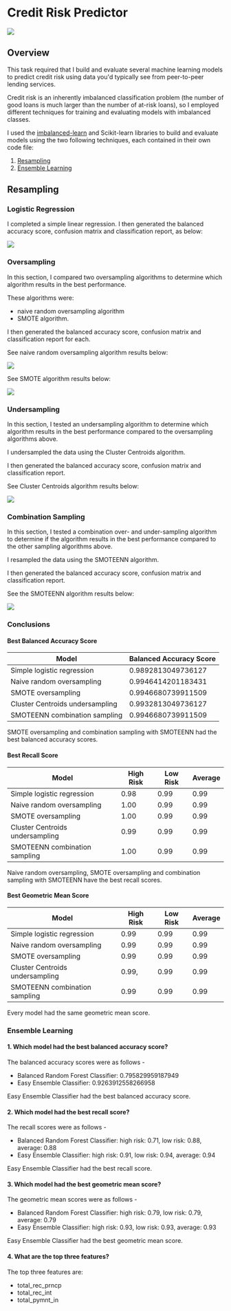 # Credit Risk Predictor
 
![](https://github.com/sarahm44/credit-risk-predictor/blob/main/images/credit-risk.jpg)

## Overview

This task required that I build and evaluate several machine learning models to predict credit risk using data you'd typically see from peer-to-peer lending services. 

Credit risk is an inherently imbalanced classification problem (the number of good loans is much larger than the number of at-risk loans), so I employed different techniques for training and evaluating models with imbalanced classes. 

I used the [imbalanced-learn](https://imbalanced-learn.org/stable/) and Scikit-learn libraries to build and evaluate models using the two following techniques, each contained in their own code file:

1. [Resampling](https://github.com/sarahm44/credit-risk-predictor/blob/main/credit_risk_resampling.ipynb)
2. [Ensemble Learning](https://github.com/sarahm44/credit-risk-predictor/blob/main/credit_risk_ensemble.ipynb)

## Resampling

### Logistic Regression

I completed a simple linear regression. I then generated the balanced accuracy score, confusion matrix and classification report, as below:

![](https://github.com/sarahm44/credit-risk-predictor/blob/main/images/logistic_regression.png)

### Oversampling
In this section, I compared two oversampling algorithms to determine which algorithm results in the best performance. 

These algorithms were: 
* naive random oversampling algorithm
* SMOTE algorithm. 

I then generated the balanced accuracy score, confusion matrix and classification report for each.

See naive random oversampling algorithm results below:

![](https://github.com/sarahm44/credit-risk-predictor/blob/main/images/nro.png)

See SMOTE algorithm results below:

![](https://github.com/sarahm44/credit-risk-predictor/blob/main/images/smote.png)

### Undersampling

In this section, I tested an undersampling algorithm to determine which algorithm results in the best performance compared to the oversampling algorithms above. 

I undersampled the data using the Cluster Centroids algorithm.

I then generated the balanced accuracy score, confusion matrix and classification report.

See Cluster Centroids algorithm results below:

![](https://github.com/sarahm44/credit-risk-predictor/blob/main/images/cc.png)

### Combination Sampling

In this section, I tested a combination over- and under-sampling algorithm to determine if the algorithm results in the best performance compared to the other sampling algorithms above. 

I resampled the data using the SMOTEENN algorithm.

I then generated the balanced accuracy score, confusion matrix and classification report.

See the SMOTEENN algorithm results below:

![](https://github.com/sarahm44/credit-risk-predictor/blob/main/images/smoteenn.png)

### Conclusions

#### Best Balanced Accuracy Score

| Model | Balanced Accuracy Score |
| --- | --- |
| Simple logistic regression | 0.9892813049736127 |
| Naive random oversampling | 0.9946414201183431 |
| SMOTE oversampling | 0.9946680739911509 |
| Cluster Centroids undersampling | 0.9932813049736127 |
| SMOTEENN combination sampling | 0.9946680739911509 |
   
SMOTE oversampling and combination sampling with SMOTEENN had the best balanced accuracy scores.

#### Best Recall Score

| Model | High Risk | Low Risk | Average |
| --- | --- | --- | --- |
| Simple logistic regression | 0.98 | 0.99 | 0.99 |
| Naive random oversampling | 1.00 | 0.99 | 0.99 | 
| SMOTE oversampling | 1.00 | 0.99 | 0.99 |
| Cluster Centroids undersampling | 0.99 | 0.99 | 0.99 |
| SMOTEENN combination sampling | 1.00 | 0.99 | 0.99 |
   
Naive random oversampling, SMOTE oversampling and combination sampling with SMOTEENN have the best recall scores.

#### Best Geometric Mean Score

| Model | High Risk | Low Risk | Average |
| --- | --- | --- | --- |
| Simple logistic regression | 0.99 | 0.99 | 0.99 |
| Naive random oversampling | 0.99 | 0.99 | 0.99 |
| SMOTE oversampling | 0.99 | 0.99 | 0.99 |
| Cluster Centroids undersampling | 0.99, | 0.99 | 0.99 |
| SMOTEENN combination sampling | 0.99 | 0.99 | 0.99 |
   
Every model had the same geometric mean score.

### Ensemble Learning

#### 1. Which model had the best balanced accuracy score?

   The balanced accuracy scores were as follows - 

   * Balanced Random Forest Classifier: 0.795829959187949
   * Easy Ensemble Classifier: 0.9263912558266958
   
   Easy Ensemble Classifier had the best balanced accuracy score.

#### 2. Which model had the best recall score?

   The recall scores were as follows - 

   * Balanced Random Forest Classifier: high risk: 0.71, low risk: 0.88, average: 0.88
   * Easy Ensemble Classifier: high risk: 0.91, low risk: 0.94, average: 0.94
   
   Easy Ensemble Classifier had the best recall score.

#### 3. Which model had the best geometric mean score?

   The geometric mean scores were as follows - 

   * Balanced Random Forest Classifier: high risk: 0.79, low risk: 0.79, average: 0.79
   * Easy Ensemble Classifier: high risk: 0.93, low risk: 0.93, average: 0.93
   
   Easy Ensemble Classifier had the best geometric mean score.

#### 4. What are the top three features?

   The top three features are: 
   
   * total_rec_prncp
   * total_rec_int
   * total_pymnt_in
   
